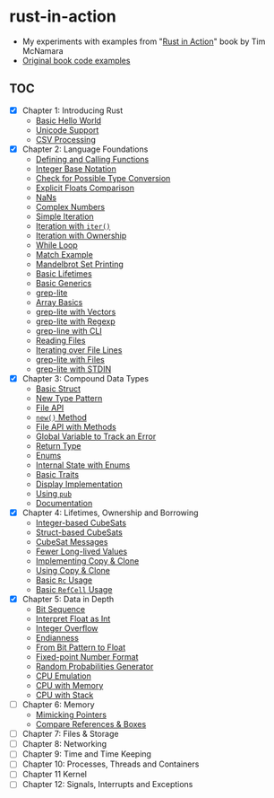 # rust-in-action

- My experiments with examples from "[Rust in Action](https://www.manning.com/books/rust-in-action)" book by Tim McNamara
- [Original book code examples](https://github.com/rust-in-action/code)

## TOC

- [x] Chapter 1: Introducing Rust
  - [Basic Hello World](ch01/src/bin/hello_world.rs)
  - [Unicode Support](ch01/src/bin/multilanguage_hello.rs)
  - [CSV Processing](ch01/src/bin/csv_processing.rs)
- [x] Chapter 2: Language Foundations
  - [Defining and Calling Functions](ch02/src/bin/function_basics.rs)
  - [Integer Base Notation](ch02/src/bin/integer_base.rs)
  - [Check for Possible Type Conversion](ch02/src/bin/check_type.rs)
  - [Explicit Floats Comparison](ch02/src/bin/float_compare.rs)
  - [NaNs](ch02/src/bin/nan_usage.rs)
  - [Complex Numbers](ch02/src/bin/complex_numbers.rs)
  - [Simple Iteration](ch02/src/bin/iteration.rs)
  - [Iteration with `iter()`](ch02/src/bin/iter_iteration.rs)
  - [Iteration with Ownership](ch02/src/bin/own_iteration.rs)
  - [While Loop](ch02/src/bin/while_loop.rs)
  - [Match Example](ch02/src/bin/match_example.rs)
  - [Mandelbrot Set Printing](ch02/src/bin/mandelbrot.rs)
  - [Basic Lifetimes](ch02/src/bin/basic_lifetimes.rs)
  - [Basic Generics](ch02/src/bin/basic_generics.rs)
  - [grep-lite](ch02/src/bin/grep_lite.rs)
  - [Array Basics](ch02/src/bin/array_basics.rs)
  - [grep-lite with Vectors](ch02/src/bin/grep_lite_v2.rs)
  - [grep-lite with Regexp](ch02/src/bin/grep_lite_v3.rs)
  - [grep-line with CLI](ch02/src/bin/grep_lite_v4.rs)
  - [Reading Files](ch02/src/bin/reading_files.rs)
  - [Iterating over File Lines](ch02/src/bin/file_lines.rs)
  - [grep-lite with Files](ch02/src/bin/grep_lite_v5.rs)
  - [grep-lite with STDIN](ch02/src/bin/grep_lite_v6.rs)
- [x] Chapter 3: Compound Data Types
  - [Basic Struct](ch03/src/bin/basic_struct.rs)
  - [New Type Pattern](ch03/src/bin/new_type.rs)
  - [File API](ch03/src/bin/file_api.rs)
  - [`new()` Method](ch03/src/bin/new_method.rs)
  - [File API with Methods](ch03/src/bin/file_api_v2.rs)
  - [Global Variable to Track an Error](ch03/src/bin/global_var_err.rs)
  - [Return Type](ch03/src/bin/return_type.rs)
  - [Enums](ch03/src/bin/enums.rs)
  - [Internal State with Enums](ch03/src/bin/internal_state.rs)
  - [Basic Traits](ch03/src/bin/basic_traits.rs)
  - [Display Implementation](ch03/src/bin/display_impl.rs)
  - [Using `pub`](ch03/src/bin/pub_usage.rs)
  - [Documentation](ch03/src/bin/docs.rs)
- [x] Chapter 4: Lifetimes, Ownership and Borrowing
  - [Integer-based CubeSats](ch04/src/bin/int_cube_sats.rs)
  - [Struct-based CubeSats](ch04/src/bin/struct_cube_sats.rs)
  - [CubeSat Messages](ch04/src/bin/cube_sat_messages.rs)
  - [Fewer Long-lived Values](ch04/src/bin/fewer_long_lived.rs)
  - [Implementing Copy & Clone](ch04/src/bin/implement_copy.rs)
  - [Using Copy & Clone](ch04/src/bin/using_copy.rs)
  - [Basic `Rc` Usage](ch04/src/bin/rc_usage.rs)
  - [Basic `RefCell` Usage](ch04/src/bin/refcell_usage.rs)
- [x] Chapter 5: Data in Depth
  - [Bit Sequence](ch05/src/bin/bit_seq.rs)
  - [Interpret Float as Int](ch05/src/bin/float_as_int.rs)
  - [Integer Overflow](ch05/src/bin/integer_overflow.rs)
  - [Endianness](ch05/src/bin/endianness.rs)
  - [From Bit Pattern to Float](ch05/src/bin/from_bits.rs)
  - [Fixed-point Number Format](ch05/src/bin/q_format.rs)
  - [Random Probabilities Generator](ch05/src/bin/random_bytes.rs)
  - [CPU Emulation](ch05/src/bin/cpu_emulation.rs)
  - [CPU with Memory](ch05/src/bin/cpu_memory.rs)
  - [CPU with Stack](ch05/src/bin/cpu_stack.rs)
- [ ] Chapter 6: Memory
  - [Mimicking Pointers](ch06/src/bin/mimicking_pointers.rs)
  - [Compare References & Boxes](ch06/src/bin/ref_and_box.rs)
- [ ] Chapter 7: Files & Storage
- [ ] Chapter 8: Networking
- [ ] Chapter 9: Time and Time Keeping
- [ ] Chapter 10: Processes, Threads and Containers
- [ ] Chapter 11 Kernel
- [ ] Chapter 12: Signals, Interrupts and Exceptions
